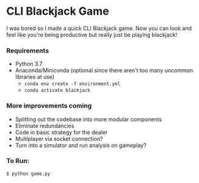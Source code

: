 # CLI Blackjack Game

I was bored so I made a quick CLI Blackjack game. 
Now you can look and feel like you're being productive but really just be playing blackjack!


### Requirements
- Python 3.7
- Anaconda/Miniconda (optional since there aren't too many uncommon libraries at use)
    - `conda env create -f environment.yml`
    - `conda activate blackjack`


### More improvements coming
- Splitting out the codebase into more modular components
- Eliminate redundancies
- Code in basic strategy for the dealer
- Multiplayer via socket connection?
- Turn into a simulator and run analysis on gameplay?


### To Run:
```
$ python game.py
```
